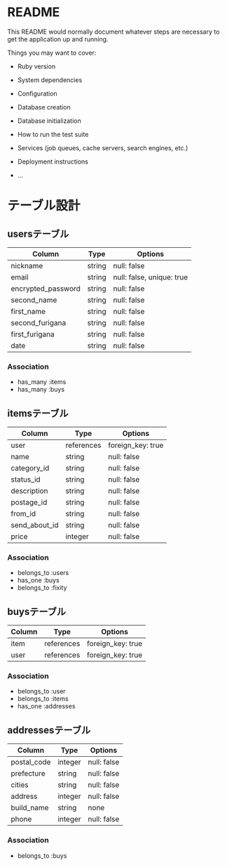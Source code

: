 # README

This README would normally document whatever steps are necessary to get the
application up and running.

Things you may want to cover:

* Ruby version

* System dependencies

* Configuration

* Database creation

* Database initialization

* How to run the test suite

* Services (job queues, cache servers, search engines, etc.)

* Deployment instructions

* ...

# テーブル設計

## usersテーブル
|Column|Type|Options|
|------|----|-------|
|nickname |string |null: false|
|email    |string |null: false, unique: true|
|encrypted_password|string |null: false|
|second_name  |string|null: false|
|first_name   |string|null: false|
|second_furigana|string|null: false|
|first_furigana |string|null: false|
|date|string|null: false|

### Association
- has_many :items
- has_many :buys

## itemsテーブル
|Column|Type|Options|
|------|----|-------|
|user|references|foreign_key: true|
|name    |string|null: false|
|category_id|string|null: false|
|status_id  |string|null: false|
|description|string|null: false|
|postage_id |string|null: false|
|from_id    |string|null: false|
|send_about_id|string|null: false|
|price      |integer|null: false|

### Association
- belongs_to :users
- has_one :buys
- belongs_to :fixity

## buysテーブル
|Column|Type|Options|
|------|----|-------|
|item|references|foreign_key: true|
|user|references|foreign_key: true|

### Association
- belongs_to :user
- belongs_to :items
- has_one :addresses

## addressesテーブル
|Column|Type|Options|
|------|----|-------|
|postal_code|integer|null: false|
|prefecture |string |null: false|
|cities     |string |null: false|
|address    |integer|null: false|
|build_name |string |none|
|phone      |integer|null: false|

### Association
- belongs_to :buys